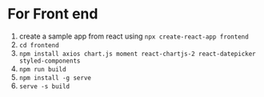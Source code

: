 # For Front end
1. create a sample app from react using `npx create-react-app frontend `
2. `cd frontend`
3. `npm install axios chart.js moment react-chartjs-2 react-datepicker styled-components`
4. `npm run build`
5. `npm install -g serve`
6. `serve -s build `